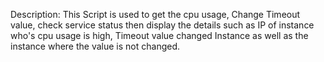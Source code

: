 Description:
This Script is used to get the cpu usage, Change Timeout value, check service status then display the details such as IP of instance who's cpu usage is high, Timeout value changed Instance as well as the instance where the value is not changed.

